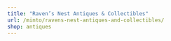 ```yaml
---
title: "Raven’s Nest Antiques & Collectibles"
url: /minto/ravens-nest-antiques-and-collectibles/
shop: antiques
---
```

